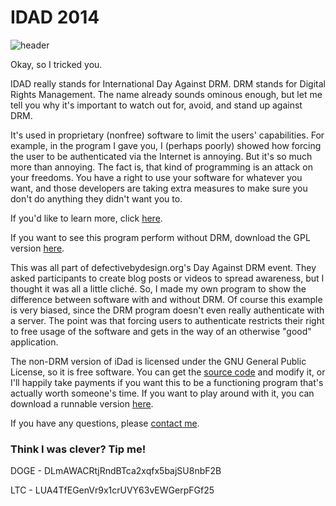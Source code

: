 <title>IDAD 2014 - Dave's World</title>

IDAD 2014
=========

![header](/files/idad2014.png)

Okay, so I tricked you.

IDAD really stands for International Day Against DRM. DRM stands for Digital
Rights Management. The name already sounds ominous enough, but let me tell you
why it's important to watch out for, avoid, and stand up against DRM.

It's used in proprietary (nonfree) software to limit the users' capabilities.
For example, in the program I gave you, I (perhaps poorly) showed how forcing
the user to be authenticated via the Internet is annoying. But it's so much more
than annoying. The fact is, that kind of programming is an attack on your
freedoms. You have a right to use your software for whatever you want, and those
developers are taking extra measures to make sure you don't do anything they
didn't want you to.

If you'd like to learn more, click 
[here](https://en.wikipedia.org/wiki/Digital_rights_management).

If you want to see this program perform without DRM, download the GPL version
[here](/files/idad.zip).

This was all part of defectivebydesign.org's Day Against DRM event. They
asked participants to create blog posts or videos to spread awareness, but I
thought it was all a little clich&eacute;. So, I made my own program to show the
difference between software with and without DRM. Of course this example is very
biased, since the DRM program doesn't even really authenticate with a server.
The point was that forcing users to authenticate restricts their right to free
usage of the software and gets in the way of an otherwise "good" application.

The non-DRM version of iDad is licensed under the GNU General Public License, so
it is free software. You can get the [source code](https://github.com/2mac/idad)
and modify it, or I'll happily take payments if you want this to be a
functioning program that's actually worth someone's time. If you want to play
around with it, you can download a runnable version
[here](https://github.com/2mac/idad/releases/tag/2014-center).

If you have any questions, please [contact me](/contact.html).

### Think I was clever? Tip me!

DOGE - DLmAWACRtjRndBTca2xqfx5bajSU8nbF2B

LTC - LUA4TfEGenVr9x1crUVY63vEWGerpFGf25
